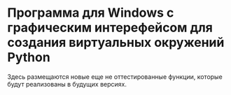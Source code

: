 # Программа для Windows с графическим интерефейсом для создания виртуальных окружений Python
Здесь размещаются новые еще не оттестированные
функции, которые будут реализованы в будущих версиях. 